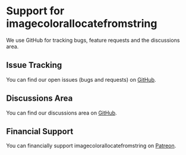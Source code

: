 # Support for imagecolorallocatefromstring

We use GitHub for tracking bugs, feature requests and the discussions area.

## Issue Tracking

You can find our open issues (bugs and requests) on [GitHub](https://github.com/andrewgjohnson/imagecolorallocatefromstring/issues).

## Discussions Area

You can find our discussions area on [GitHub](https://github.com/andrewgjohnson/imagecolorallocatefromstring/discussions).

## Financial Support

You can financially support imagecolorallocatefromstring on [Patreon](https://patreon.com/agjgd).
